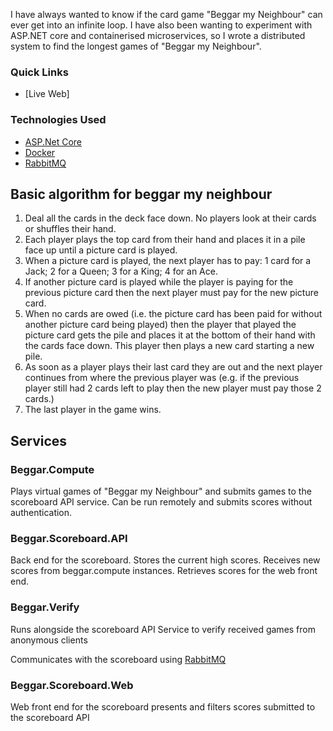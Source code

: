 I have always wanted to know if the card game "Beggar my Neighbour" can ever get into an infinite loop.
I have also been wanting to experiment with ASP.NET core and containerised microservices, so I wrote a distributed system to find the longest games of "Beggar my Neighbour".

### Quick Links
- [Live Web]

### Technologies Used
- [ASP.Net Core](https://www.asp.net/)
- [Docker](https://www.docker.com/)
- [RabbitMQ](http://www.rabbitmq.com/)

## Basic algorithm for beggar my neighbour

1. Deal all the cards in the deck face down. No players look at their cards or shuffles their hand.
2. Each player plays the top card from their hand and places it in a pile face up until a picture card is played.
3. When a picture card is played, the next player has to pay: 
	1 card for a Jack;
	2 for a Queen;
	3 for a King;
	4 for an Ace.
4. If another picture card is played while the player is paying for the previous picture card then the next player must pay for the new picture card.
5. When no cards are owed (i.e. the picture card has been paid for without another picture card being played) then the player that played the picture card gets the pile and places it at the bottom of their hand with the cards face down. This player then plays a new card starting a new pile.
6. As soon as a player plays their last card they are out and the next player continues from where the previous player was (e.g. if the previous player still had 2 cards left to play then the new player must pay those 2 cards.) 
7. The last player in the game wins.

## Services

### Beggar.Compute
Plays virtual games of "Beggar my Neighbour" and submits games to the scoreboard API service.
Can be run remotely and submits scores without authentication.

### Beggar.Scoreboard.API
Back end for the scoreboard. Stores the current high scores.
Receives new scores from beggar.compute instances.
Retrieves scores for the web front end.

### Beggar.Verify
Runs alongside the scoreboard API Service to verify received games from anonymous clients

Communicates with the scoreboard using [RabbitMQ](http://www.rabbitmq.com/)

### Beggar.Scoreboard.Web
Web front end for the scoreboard presents and filters scores submitted to the scoreboard API
